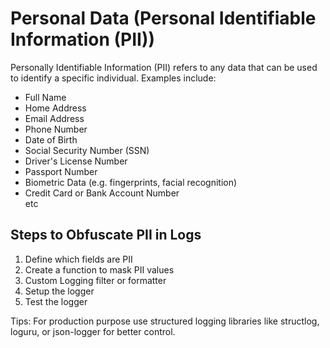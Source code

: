 <h1> Personal Data (Personal Identifiable Information (PII)) </h1>
Personally Identifiable Information (PII) refers to any data that can be used to identify a specific individual.
Examples include:
<ul>
    <li> Full Name</li>
    <li> Home Address</li>
    <li> Email Address</li>
    <li> Phone Number</li>
    <li> Date of Birth</li>
    <li> Social Security Number (SSN)</li>
    <li> Driver's License Number</li>
    <li> Passport Number</li>
    <li> Biometric Data (e.g. fingerprints, facial recognition)</li>
    <li> Credit Card or Bank Account Number</li> etc
</ul>

<h2> Steps to Obfuscate PII in Logs </h2>
<ol>
    <li> Define which fields are PII</li>
    <li> Create a function to mask PII values</li>
    <li> Custom Logging filter or formatter</li>
    <li> Setup the logger</li>
    <li> Test the logger</li>
</ol>

Tips: For production purpose use structured logging libraries like structlog, loguru, or json-logger for better control.
